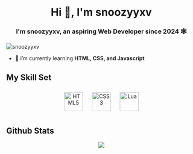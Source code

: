 <h1 align="center">Hi 👋, I'm snoozyyxv</h1>
<h3 align="center">I'm snoozyyxv, an aspiring Web Developer since 2024 🕸️</h3>

<p align="left"> <img src="https://komarev.com/ghpvc/?username=snoozyyxv&label=Profile%20views&color=0e75b6&style=flat" alt="snoozyyxv" /> </p>

- 🌱 I’m currently learning **HTML, CSS, and Javascript**

<p align="left">
</p>

## My Skill Set  

<div align="center">  
<a href="https://en.wikipedia.org/wiki/HTML5" target="_blank"><img style="margin: 10px" src="https://img.icons8.com/?size=100&id=20909&format=png&color=000000" alt="HTML5" height="50" /></a>  
<a href="https://www.w3schools.com/css/" target="_blank"><img style="margin: 10px" src="https://img.icons8.com/?size=100&id=21278&format=png&color=000000" alt="CSS3" height="50" /></a>  
<a href="[https://en.wikipedia.org/wiki/Lua](https://en.wikipedia.org/wiki/Lua_(programming_language)](https://en.wikipedia.org/wiki/Lua_(programming_language))" target="_blank"><img style="margin: 10px" src="https://www.vectorlogo.zone/logos/lua/lua-official.svg" alt="Lua" height="50" /></a>
</div>

## Github Stats  
<div align="center"><img src="https://github-readme-stats.vercel.app/api?username=snoozyyxv&show_icons=true&count_private=true&hide_border=true" align="center" /></div> 
